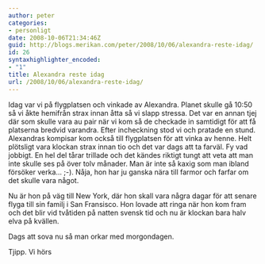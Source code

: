 ```yaml
---
author: peter
categories:
- personligt
date: 2008-10-06T21:34:46Z
guid: http://blogs.merikan.com/peter/2008/10/06/alexandra-reste-idag/
id: 26
syntaxhighlighter_encoded:
- "1"
title: Alexandra reste idag
url: /2008/10/06/alexandra-reste-idag/
---
```


Idag var vi på flygplatsen och vinkade av Alexandra. Planet skulle gå 10:50 så vi åkte hemifrån strax innan åtta så vi slapp stressa. Det var en annan tjej där som skulle vara au pair när vi kom så de checkade in samtidigt för att få platserna bredvid varandra. Efter incheckning stod vi och pratade en stund. Alexandras kompisar kom också till flygplatsen för att vinka av henne. Helt plötsligt vara klockan strax innan tio och det var dags att ta farväl. Fy vad jobbigt. En hel del tårar trillade och det kändes riktigt tungt att veta att man inte skulle ses på över tolv månader. Man är inte så kaxig som man ibland försöker verka&#8230; ;-). Nåja, hon har ju ganska nära till farmor och farfar om det skulle vara något.

Nu är hon på väg till New York, där hon skall vara några dagar för att senare flyga till sin familj i San Fransisco. Hon lovade att ringa när hon kom fram och det blir vid tvåtiden på natten svensk tid och nu är klockan bara halv elva på kvällen. 

Dags att sova nu så man orkar med morgondagen.

Tjipp. Vi hörs&nbsp; &nbsp;